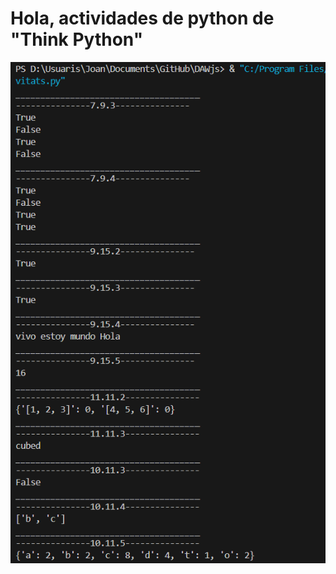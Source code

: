 # Hola, actividades de python de "Think Python"

![alt text](https://github.com/GnChez/DAWjs/blob/ra3/Activitat_RA3/images/code_ex.png?raw=true)